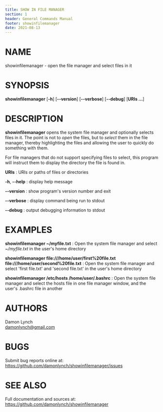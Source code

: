 ```yaml
---
title: SHOW IN FILE MANAGER
section: 1
header: General Commands Manual
footer: showinfilemanager
date: 2021-08-13
---
```

# NAME
showinfilemanager - open the file manager and select files in it

# SYNOPSIS
**showinfilemanager** [**-h**] [**--version**] [**--verbose**] [**--debug**] [**URIs ...**]

# DESCRIPTION
**showinfilemanager** opens the system file manager and optionally selects files in it. The point is not to *open* the 
files, but to *select* them in the file manager, thereby highlighting the files and allowing the user to quickly do
something with them. 

For file managers that do not support specifying files to select, this program will instruct them to display the
directory the file is found in. 

**URIs**
: URIs or paths of files or directories

**-h**, **--help** 
: display help message

**--version** 
:  show program's version number and exit

**--verbose**
: display command being run to stdout

**--debug**
: output debugging information to stdout

# EXAMPLES
**showinfilemanager ~/myfile.txt**
: Open the system file manager and select *~/myfile.txt* in the user's home directory

**showinfilemanager file:///home/user/first%20file.txt file:///home/user/second%20file.txt**
: Open the system file manager and select 'first file.txt' and 'second file.txt' in the user's home directory

**showinfilemanager /etc/hosts /home/user/.bashrc**
: Open the system file manager and select the hosts file in one file manager window, and the user's .bashrc file in 
another


# AUTHORS
Damon Lynch  
damonlynch@gmail.com

# BUGS
Submit bug reports online at: <https://github.com/damonlynch/showinfilemanager/issues>

# SEE ALSO
Full documentation and sources at: <https://github.com/damonlynch/showinfilemanager>